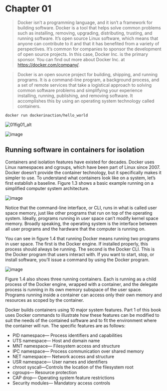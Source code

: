 # Chapter 01

> Docker isn’t a programming language, and it isn’t a framework for building software. Docker is a tool that helps solve common problems such as installing, removing, upgrading, distributing, trusting, and running software. It’s open source Linux software, which means that anyone can contribute to it and that it has benefited from a variety of perspectives. It’s common for companies to sponsor the development of open source projects. In this case, Docker Inc. is the primary sponsor. You can find out more about Docker Inc. at https://docker.com/company/.

> Docker is an open source project for building, shipping, and running programs. It is a command-line program, a background process, and a set of remote services that take a logistical approach to solving common software problems and simplifying your experience installing, running, publishing, and removing software. It accomplishes this by using an operating system technology called containers.

```
docker run dockerinaction/hello_world
```

![01fig01_alt](https://user-images.githubusercontent.com/95487264/179221451-feef57fc-c35e-4a95-82b1-9dc460aae4dd.jpg)


![image](https://user-images.githubusercontent.com/95487264/179221609-5df74d96-8950-489e-aff8-add0f6b8e6ef.png)



## Running software in containers for isolation 

Containers and isolation features have existed for decades. Docker uses Linux namespaces and cgroups, which have been part of Linux since 2007. Docker doesn’t provide the container technology, but it specifically makes it simpler to use. To understand what containers look like on a system, let’s first establish a baseline. Figure 1.3 shows a basic example running on a simplified computer system architecture.


![image](https://user-images.githubusercontent.com/95487264/179342638-38273b18-d596-4825-9ac6-c003981f9892.png)
 
Notice that the command-line interface, or CLI, runs in what is called user space memory, just like other programs that run on top of the operating system. Ideally, programs running in user space can’t modify kernel space memory. Broadly speaking, the operating system is the interface between all user programs and the hardware that the computer is running on.

You can see in figure 1.4 that running Docker means running two programs in user space. The first is the Docker engine. If installed properly, this process should always be running. The second is the Docker CLI. This is the Docker program that users interact with. If you want to start, stop, or install software, you’ll issue a command by using the Docker program.

![image](https://user-images.githubusercontent.com/95487264/179342658-9fde9222-c199-44b3-b0cd-040327bb8159.png)

Figure 1.4 also shows three running containers. Each is running as a child process of the Docker engine, wrapped with a container, and the delegate process is running in its own memory subspace of the user space. Programs running inside a container can access only their own memory and resources as scoped by the container.

Docker builds containers using 10 major system features. Part 1 of this book uses Docker commands to illustrate how these features can be modified to suit the needs of the contained software and to fit the environment where the container will run. The specific features are as follows:

- PID namespace— Process identifiers and capabilities
- UTS namespace— Host and domain name
- MNT namespace— Filesystem access and structure
- IPC namespace— Process communication over shared memory
- NET namespace— Network access and structure
- USR namespace— User names and identifiers
- chroot syscall—Controls the location of the filesystem root
- cgroups— Resource protection
- CAP drop— Operating system feature restrictions
- Security modules— Mandatory access controls
